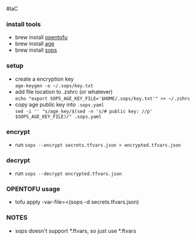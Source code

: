 
#IaC 

### install tools

- brew install [opentofu]( https://github.com/opentofu/opentofu)
- brew install [age](https://github.com/FiloSottile/age)
- brew install [sops](https://github.com/getsops/sops)

### setup

- create a encryption key\
    `age-keygen -o ~/.sops/key.txt`
- add file location to .zshrc (or whatever)\
    `echo "export SOPS_AGE_KEY_FILE='$HOME/.sops/key.txt'" >> ~/.zshrc`
- copy age public key into `.sops.yaml`\
    `sed -i '' "s/age_key/$(sed -n 's/# public key: //p' $SOPS_AGE_KEY_FILE)/" .sops.yaml`

### encrypt

- run `sops --encrypt secrets.tfvars.json > encrypted.tfvars.json`

### decrypt

- run `sops --decrypt encrypted.tfvars.json`

### OPENTOFU usage

- tofu apply -var-file=<(sops -d secrets.tfvars.json)




### NOTES
- sops doesn't support *.ftvars, so just use *.ftvars